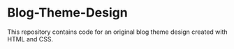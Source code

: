 # Blog-Theme-Design
This repository contains code for an original blog theme design created with HTML and CSS.
